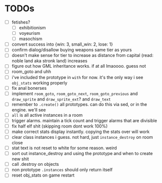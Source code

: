 # TODOs
- [ ] fetishes?
  - [ ] exhibitionism
  - [ ] voyeurism
  - [ ] masochism
- [ ] convert success into {win: 3, small_win: 2, lose: 1}
- [ ] confirm dialog/disallow buying weapons same tier as yours
- [ ] doesn't make sense for tier to increase as distance from capital (read: noble land aka stronk land) increases
- [ ] figure out how GML inheritance works. if at all lmaoooo. guess not
- [ ] room_goto and uhh
- [ ] i've included the prototype in `with` for now. it's the only way i see `obj_stats` working properly
- [ ] fix anal bonerses
- [ ] implement `room_goto`, `room_goto_next`, `room_goto_previous` and `draw_sprite` and `draw_sprite_ext`? and `draw_text`
- [ ] remember to `.create()` all prototypes. can do this via sed, or in the engine. we'll see
- [ ] `all` is all active instances in a room
- [ ] trigger alarms. maintain a tick count and trigger alarms that are divisible
- [ ] fix half elf shit (skipping room dont work 100%)
- [ ] make correct stats display instantly. copying the stats over will work
- [ ] clear class instances i guess. not hard, just `instance_destroy` on room close
- [ ] stat text is not reset to white for some reason. weird
- [ ] sort out instance_destroy and using the prototype and when to create new shit
- [ ] call .destroy on objects
- [ ] non prototype `.instances` should only return itself
- [ ] reset obj_stats on game restart
